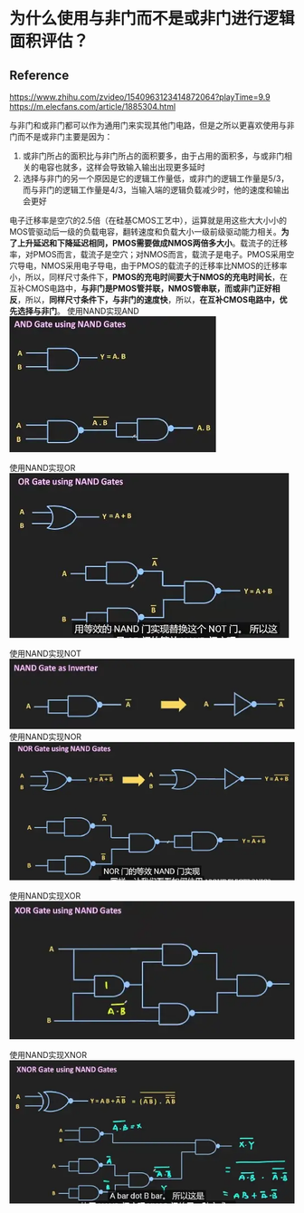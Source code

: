 # 为什么使用与非门而不是或非门进行逻辑面积评估？

## Reference
https://www.zhihu.com/zvideo/1540963123414872064?playTime=9.9
https://m.elecfans.com/article/1885304.html

与非门和或非门都可以作为通用门来实现其他门电路，但是之所以更喜欢使用与非门而不是或非门主要是因为：
1. 或非门所占的面积比与非门所占的面积要多，由于占用的面积多，与或非门相关的电容也就多，这样会导致输入输出出现更多延时
2. 选择与非门的另一个原因是它的逻辑工作量低，或非门的逻辑工作量是5/3，而与非门的逻辑工作量是4/3，当输入端的逻辑负载减少时，他的速度和输出会更好

电子迁移率是空穴的2.5倍（在硅基CMOS工艺中），运算就是用这些大大小小的MOS管驱动后一级的负载电容，翻转速度和负载大小一级前级驱动能力相关。**为了上升延迟和下降延迟相同，PMOS需要做成NMOS两倍多大小**。载流子的迁移率，对PMOS而言，载流子是空穴；对NMOS而言，载流子是电子。PMOS采用空穴导电，NMOS采用电子导电，由于PMOS的载流子的迁移率比NMOS的迁移率小，所以，同样尺寸条件下，**PMOS的充电时间要大于NMOS的充电时间长**，在互补CMOS电路中，**与非门是PMOS管并联，NMOS管串联，而或非门正好相反**，所以，**同样尺寸条件下，与非门的速度快**，所以，**在互补CMOS电路中，优先选择与非门**。
使用NAND实现AND
![](为什么使用与非门而不是或非门进行逻辑面积评估？.assets\23495115-ccf2a0a1b6ae2322.png)

使用NAND实现OR
![](为什么使用与非门而不是或非门进行逻辑面积评估？.assets\23495115-3e4fc7de18fd0253.png)

使用NAND实现NOT
![](为什么使用与非门而不是或非门进行逻辑面积评估？.assets\23495115-d9958769fa6784d6.png)
使用NAND实现NOR
![](为什么使用与非门而不是或非门进行逻辑面积评估？.assets\23495115-d70d6d483c702abb.png)

使用NAND实现XOR
![](为什么使用与非门而不是或非门进行逻辑面积评估？.assets\23495115-dc527f5e8c5dfd2c.png)

使用NAND实现XNOR
![](为什么使用与非门而不是或非门进行逻辑面积评估？.assets\23495115-67f9465cc128ac42.png)




